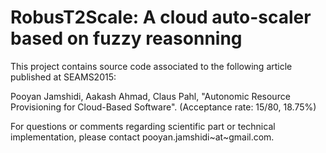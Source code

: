 # RobusT2Scale: A cloud auto-scaler based on fuzzy reasonning

This project contains source code associated to the following article published at SEAMS2015:

Pooyan Jamshidi, Aakash Ahmad, Claus Pahl, "Autonomic Resource Provisioning for Cloud-Based Software". (Acceptance rate: 15/80, 18.75%)


For questions or comments regarding scientific part or technical implementation, please contact pooyan.jamshidi~at~gmail.com.
